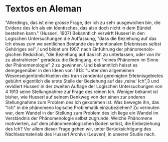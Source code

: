 # Textos en Aleman


"Allerdings, das ist eine grosse Frage, der ich zu sehr ausgewichen bin, die Evidenz des Ich als ein Identisches, das also doch nicht in dem Bündel bestehen kann." (Husserl, 1907) Bekanntlich verwirft Husserl in den Logischen Untersuchungen die Auffassung, "dass die Beziehung auf das Ich etwas zum we­ sentlichen Bestande des intentionalen Erlebnisses selbst Gehöriges sei'',! und bildet um 1907, nach Einführung der phänomenolo­ gischen Reduktion, "die Beziehung auf das Ich zu unterlassen, oder von ihr zu abstrahieren" geradezu die Bedingung, ein "reines Phänomen im Sinne der Phänomenologie" 2 zu gewinnen. Und bekanntlich heisst es demgegenüber in den Ideen von 1913: "Unter den allgemeinen Wesenseigentümlichkeiten des tran­ szendental gereinigten Erlebnisgebietes gebührt eigentlich die erste Stelle der Beziehung auf das ,reine' Ich",3 und revidiert Husserl in der zweiten Auflage der Logischen Untersuchungen von 4 1913 seine Stellungnahme zur Frage des reinen Ich. Weniger bekannt ist bisher, wie Husserl auf seinem Denkweg von der einen zur anderen Stellungnahme zum Problem des Ich gekommen ist. Was bewegte ihn, das "Ich" in die phänomeno­ logische Problematik einzubeziehen? Zu vermuten war, dem Wandel in der Stellung zum Problem des Ich liege ein Wandel im Verständnis der Phänomenologie selbst zugrunde. Welche Phänomene motivierten, auf dem phänomenologischen Boden selbst, die Einbeziehung des Ich? Vor allem dieser Frage gehen wir, unter Berücksichtigung des Nachlassmaterials des Husserl­ Archivs (Leuven), in unserer Studie nach.